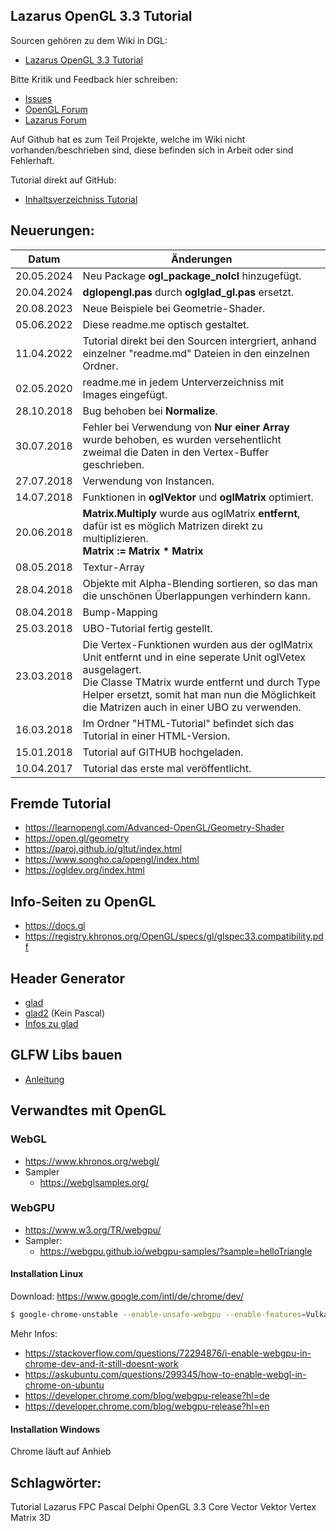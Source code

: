 ## Lazarus OpenGL 3.3 Tutorial

Sourcen gehören zu dem Wiki in DGL:
- [Lazarus OpenGL 3.3 Tutorial](https://wiki.delphigl.com/index.php/Lazarus_-_OpenGL_3.3_Tutorial)

Bitte Kritik und Feedback hier schreiben: 
- [Issues](Lazarus-OpenGL-3.3-Tutorial/issues)
- [OpenGL Forum](https://delphigl.com/forum/viewtopic.php?f=13&t=11565&p=100919#p100919)
- [Lazarus Forum]( http://www.lazarusforum.de/viewtopic.php?f=29&t=11373&p=101685&hilit=opengl+3.3#p101685)

Auf Github hat es zum Teil Projekte, welche im Wiki nicht vorhanden/beschrieben sind, diese befinden sich in Arbeit oder sind Fehlerhaft.

Tutorial direkt auf GitHub:
- [Inhaltsverzeichniss Tutorial](wiki.md)

## Neuerungen:

| Datum | Änderungen 
| :---: | ---
| 20.05.2024 | Neu Package **ogl_package_nolcl** hinzugefügt.
| 20.04.2024 | **dglopengl.pas** durch **oglglad_gl.pas** ersetzt.
| 20.08.2023 | Neue Beispiele bei Geometrie-Shader.
| 05.06.2022 | Diese readme.me optisch gestaltet.
| 11.04.2022 | Tutorial direkt bei den Sourcen intergriert, anhand einzelner "readme.md" Dateien in den einzelnen Ordner.
| 02.05.2020 | readme.me in jedem Unterverzeichniss mit Images eingefügt.
| 28.10.2018 | Bug behoben bei **Normalize**.
| 30.07.2018 | Fehler bei Verwendung von **Nur einer Array** wurde behoben, es wurden versehentlicht zweimal die Daten in den Vertex-Buffer geschrieben.
| 27.07.2018 | Verwendung von Instancen.
| 14.07.2018 | Funktionen in **oglVektor** und **oglMatrix** optimiert.
| 20.06.2018 | **Matrix.Multiply** wurde aus oglMatrix **entfernt**, dafür ist es möglich Matrizen direkt zu multiplizieren.<br>**Matrix := Matrix * Matrix**
| 08.05.2018 | Textur-Array
| 28.04.2018 | Objekte mit Alpha-Blending sortieren, so das man die unschönen Überlappungen verhindern kann.
| 08.04.2018 | Bump-Mapping
| 25.03.2018 | UBO-Tutorial fertig gestellt.
| 23.03.2018 | Die Vertex-Funktionen wurden aus der oglMatrix Unit entfernt und in eine seperate Unit oglVetex ausgelagert.<br>Die Classe TMatrix wurde entfernt und durch Type Helper ersetzt, somit hat man nun die Möglichkeit die Matrizen auch in einer UBO zu verwenden.
| 16.03.2018 | Im Ordner "HTML-Tutorial" befindet sich das Tutorial in einer HTML-Version.
| 15.01.2018 | Tutorial auf GITHUB hochgeladen.
| 10.04.2017 | Tutorial das erste mal veröffentlicht.

## Fremde Tutorial
- https://learnopengl.com/Advanced-OpenGL/Geometry-Shader
- https://open.gl/geometry
- https://paroj.github.io/gltut/index.html
- https://www.songho.ca/opengl/index.html
- https://ogldev.org/index.html

## Info-Seiten zu OpenGL
- https://docs.gl
- https://registry.khronos.org/OpenGL/specs/gl/glspec33.compatibility.pdf

## Header Generator
- [glad](https://glad.dav1d.de/)  
- [glad2](https://gen.glad.sh//) (Kein Pascal)
- [Infos zu glad](glad.md)

## GLFW Libs bauen
- [Anleitung](Create_GLFW_Libs.md)

## Verwandtes mit OpenGL

### WebGL
- https://www.khronos.org/webgl/
- Sampler
  - https://webglsamples.org/


### WebGPU
- https://www.w3.org/TR/webgpu/
- Sampler:
  - https://webgpu.github.io/webgpu-samples/?sample=helloTriangle

#### Installation Linux
Download: https://www.google.com/intl/de/chrome/dev/
```bash
$ google-chrome-unstable --enable-unsafe-webgpu --enable-features=Vulkan
```
Mehr Infos: 
- https://stackoverflow.com/questions/72294876/i-enable-webgpu-in-chrome-dev-and-it-still-doesnt-work
- https://askubuntu.com/questions/299345/how-to-enable-webgl-in-chrome-on-ubuntu
- https://developer.chrome.com/blog/webgpu-release?hl=de
- https://developer.chrome.com/blog/webgpu-release?hl=en

#### Installation Windows
Chrome läuft auf Anhieb

## Schlagwörter: 
Tutorial Lazarus FPC Pascal Delphi OpenGL 3.3 Core Vector Vektor Vertex Matrix 3D


